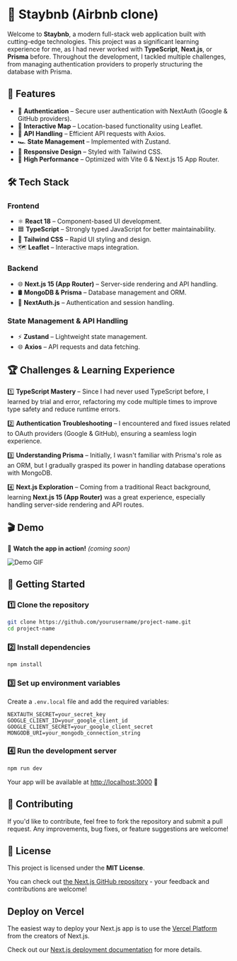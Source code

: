 # 🚀 Staybnb (Airbnb clone)

Welcome to **Staybnb**, a modern full-stack web application built with cutting-edge technologies. This project was a significant learning experience for me, as I had never worked with **TypeScript**, **Next.js**, or **Prisma** before. Throughout the development, I tackled multiple challenges, from managing authentication providers to properly structuring the database with Prisma.

## 🌟 Features
- 🔐 **Authentication** – Secure user authentication with NextAuth (Google & GitHub providers).
- 📍 **Interactive Map** – Location-based functionality using Leaflet.
- 📡 **API Handling** – Efficient API requests with Axios.
- 🏎 **State Management** – Implemented with Zustand.
- 🎨 **Responsive Design** – Styled with Tailwind CSS.
- 🚀 **High Performance** – Optimized with Vite 6 & Next.js 15 App Router.

## 🛠 Tech Stack
### **Frontend**
- ⚛️ **React 18** – Component-based UI development.
- 🟦 **TypeScript** – Strongly typed JavaScript for better maintainability.
- 🎨 **Tailwind CSS** – Rapid UI styling and design.
- 🗺 **Leaflet** – Interactive maps integration.

### **Backend**
- 🌐 **Next.js 15 (App Router)** – Server-side rendering and API handling.
- 🛢 **MongoDB & Prisma** – Database management and ORM.
- 🔐 **NextAuth.js** – Authentication and session handling.

### **State Management & API Handling**
- ⚡ **Zustand** – Lightweight state management.
- 🌐 **Axios** – API requests and data fetching.

## 🏆 Challenges & Learning Experience
1️⃣ **TypeScript Mastery** – Since I had never used TypeScript before, I learned by trial and error, refactoring my code multiple times to improve type safety and reduce runtime errors.

2️⃣ **Authentication Troubleshooting** – I encountered and fixed issues related to OAuth providers (Google & GitHub), ensuring a seamless login experience.

3️⃣ **Understanding Prisma** – Initially, I wasn't familiar with Prisma's role as an ORM, but I gradually grasped its power in handling database operations with MongoDB.

4️⃣ **Next.js Exploration** – Coming from a traditional React background, learning **Next.js 15 (App Router)** was a great experience, especially handling server-side rendering and API routes.

## 🎬 Demo
📌 **Watch the app in action!** *(coming soon)*

![Demo GIF](https://your-gif-url-here.com/demo.gif)

## 🚀 Getting Started
### 1️⃣ Clone the repository
```bash
git clone https://github.com/yourusername/project-name.git
cd project-name
```

### 2️⃣ Install dependencies
```bash
npm install
```

### 3️⃣ Set up environment variables
Create a `.env.local` file and add the required variables:
```env
NEXTAUTH_SECRET=your_secret_key
GOOGLE_CLIENT_ID=your_google_client_id
GOOGLE_CLIENT_SECRET=your_google_client_secret
MONGODB_URI=your_mongodb_connection_string
```

### 4️⃣ Run the development server
```bash
npm run dev
```

Your app will be available at [http://localhost:3000](http://localhost:3000) 🎉

## 🤝 Contributing
If you'd like to contribute, feel free to fork the repository and submit a pull request. Any improvements, bug fixes, or feature suggestions are welcome!

## 📄 License
This project is licensed under the **MIT License**.



You can check out [the Next.js GitHub repository](https://github.com/vercel/next.js) - your feedback and contributions are welcome!

## Deploy on Vercel

The easiest way to deploy your Next.js app is to use the [Vercel Platform](https://vercel.com/new?utm_medium=default-template&filter=next.js&utm_source=create-next-app&utm_campaign=create-next-app-readme) from the creators of Next.js.

Check out our [Next.js deployment documentation](https://nextjs.org/docs/app/building-your-application/deploying) for more details.

